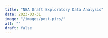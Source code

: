 ```yaml
---
title: "NBA Draft Exploratory Data Analysis"
date: 2023-03-31
image: "/images/post-pics/"
alt: ""
draft: false
---
```


